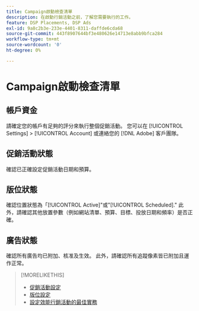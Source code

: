 ```yaml
---
title: Campaign啟動檢查清單
description: 在啟動行銷活動之前，了解您需要執行的工作。
feature: DSP Placements, DSP Ads
exl-id: 9a8c2b3e-233e-4401-8311-daffde6cda68
source-git-commit: 443f8907644bf3e480626e14713e8abb9bfca284
workflow-type: tm+mt
source-wordcount: '0'
ht-degree: 0%

---
```


# Campaign啟動檢查清單

## 帳戶資金

請確定您的帳戶有足夠的評分來執行整個促銷活動。 您可以在 [!UICONTROL Settings] > [!UICONTROL Account] 或連絡您的 [!DNL Adobe] 客戶團隊。

## 促銷活動狀態

確認已正確設定促銷活動日期和預算。

## 版位狀態

確認位置狀態為「[!UICONTROL Active]&quot;或&quot;[!UICONTROL Scheduled].&quot; 此外，請確認其他放置參數（例如網站清單、預算、目標、投放日期和頻率）是否正確。

## 廣告狀態

確認所有廣告均已附加、核准及生效。 此外，請確認所有追蹤像素皆已附加且運作正常。

>[!MORELIKETHIS]
>
>* [促銷活動設定](/help/dsp/campaign-management/campaigns/campaign-settings.md)
>* [版位設定](/help/dsp/campaign-management/placements/placement-settings.md)
>* [設定效能行銷活動的最佳實務](/help/dsp/optimization/campaign-best-practices-performance.md)

